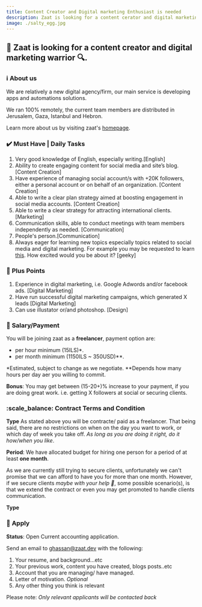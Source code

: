 ```yaml
---
title: Content Creator and Digital marketing Enthusiast is needed
description: Zaat is looking for a content cerator and digital marketing warrior, click to learn more...
image: ./salty_egg.jpg
---
```


## :mega: Zaat is looking for a content creator and digital marketing warrior :mag:. 

### :information_source: **About us** 

We are relatively a new digital agency/firm, our main service is developing apps and automations solutions.

We ran 100% remotely, the current team members are distributed in Jerusalem, Gaza, Istanbul and Hebron.
 

Learn more about us by visiting zaat's [homepage](https:\\zaat.dev).

### :heavy_check_mark: **Must Have | Daily Tasks**
1. Very good knowledge of English, especially writing.[English]
1. Ability to create engaging content for social media and site’s blog.[Content Creation]
1. Have experience of managing social account/s with +20K followers, either a personal account or on behalf of an organization. [Content Creation]
1. Able to write a clear plan strategy aimed at boosting engagement in social media accounts. [Content Creation]
1. Able to write a clear strategy for attracting international clients. [Marketing]   
1. Communication skills, able to conduct meetings with team members independently as needed. [Communication]
1. People's person.[Communication]
1. Always eager for learning new topics especially topics related to social media and digital marketing. For example you may be requested to learn [this](https://learndigital.withgoogle.com/digitalgarage/course/digital-marketing). How excited would you be about it? [geeky]
    
### :stars: **Plus Points**
1. Experience in digital marketing, i.e. Google Adwords and/or facebook ads. [Digital Marketing]
1. Have run successful digital marketing campaigns, which generated X leads [Digital Marketing]
1. Can use illustator or/and photoshop. [Design] 


### :money_with_wings: **Salary/Payment**
You will be joining zaat as a **freelancer**, payment option are:
- per hour minimum  (15ILS)*.
- per month minimum (1150ILS ~ 350USD)**. 

*Estimated, subject to change as we negotiate. 
**Depends how many hours per day aer you willing to commit.

**Bonus**: You may get between (15-20+)% increase to your payment, if you are doing great work. i.e. getting X followers at social or securing clients. 

### :scale_balance:  **Contract Terms and Condition**

**Type**
As stated above you will be contracte/ paid as a freelancer. That being said, there are no restrictions on when on the day you want to work, or which day of week you take off. _As long as you are doing it right, do it how/when you like_.

**Period**:
We have allocated budget for hiring one person for a period of at least **one month**. 

As we are currently still trying to secure clients, unfortunately we can't promise that we can afford to have you for more than one month. However, if we secure clients *maybe with your help :pray:*, some possible scenario(s), is that we extend the contract or even you may get promoted to handle clients communication. 

**Type**



### :paperclip: **Apply** 
**Status**: Open Current accounting application.
 
Send an email to [ghassan@zaat.dev](ghassan@zaat.dev) with the following:
1. Your resume, and background...etc
1. Your previous work, content you have created, blogs posts..etc 
1. Account that you are managing/ have managed.
1. Letter of motivation. *Optional*  
1. Any other thing you think is relevant

Please note: *Only relevant applicants will be contacted back*
